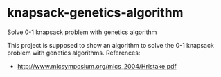 # knapsack-genetics-algorithm
Solve 0-1 knapsack problem with genetics algorithm

This project is supposed to show an algorithm to solve the 0-1 knapsack problem with genetics algorithms. 
References:
- http://www.micsymposium.org/mics_2004/Hristake.pdf
